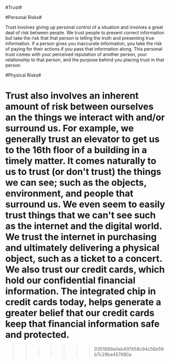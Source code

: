 #Trust#

#Personal Risks#

Trust involves giving up personal control of a situation and involves a great deal of risk between people. We trust people to present correct information but take the risk that that person is telling the truth and presenting true information. If a person gives you inaccurate information, you take the risk of paying for their actions if you pass that information along. This personal trust comes with your perceived reputation of another person, your relationship to that person, and the purpose behind you placing trust in that person. 

#Physical Risks#

Trust also involves an inherent amount of risk between ourselves an the things we interact with and/or surround us. For example, we generally trust an elevator to get us to the 16th floor of a building in a timely matter. It comes naturally to us to trust (or don't trust) the things we can see; such as the objects, environment, and people that surround us. We even seem to easily trust things that we can't see such as the internet and the digital world. We trust the internet in purchasing and ultimately delivering a physical object, such as a ticket to a concert. We also trust our credit cards, which hold our confidential financial information. The integrated chip in credit cards today, helps generate a greater belief that our credit cards keep that financial information safe and protected. 
=======

>>>>>>> 0301889a0ab497458c94c56e59b7c29ba457680a
